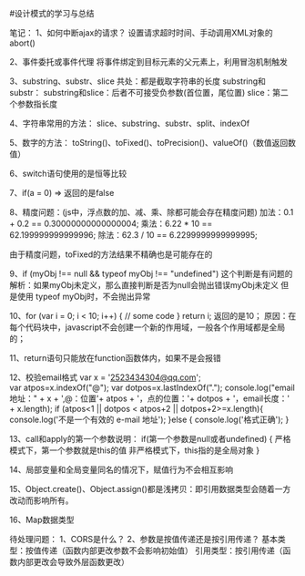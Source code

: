 #设计模式的学习与总结




笔记：
1、如何中断ajax的请求？
设置请求超时时间、手动调用XML对象的abort()

2、事件委托或事件代理
将事件绑定到目标元素的父元素上，利用冒泡机制触发


3、substring、substr、slice
共处：都是截取字符串的长度
substring和substr：
substring和slice：后者不可接受负参数(首位置，尾位置)
slice：第二个参数指长度


4、字符串常用的方法：
slice、substring、substr、split、indexOf

5、数字的方法：
toString()、toFixed()、toPrecision()、valueOf()（数值返回数值）

6、switch语句使用的是恒等比较


7、if(a = 0) => 返回的是false


8、精度问题：(js中，浮点数的加、减、乘、除都可能会存在精度问题)
加法：0.1 + 0.2 == 0.30000000000000004;
乘法：6.22 * 10 == 62.199999999999996;
除法：62.3 / 10 == 6.2299999999999995;


由于精度问题，toFixed的方法结果不精确也是可能存在的


9、if (myObj !== null && typeof myObj !== "undefined") 
这个判断是有问题的
解析：如果myObj未定义，那么直接判断是否为null会抛出错误myObj未定义
但是使用 typeof myObj时，不会抛出异常


10、for (var i = 0; i < 10; i++) {
    // some code
}
return i;
返回的是10；
原因：在每个代码块中，javascript不会创建一个新的作用域，一般各个作用域都是全局的；



11、return语句只能放在function函数体内，如果不是会报错


12、校验email格式
    var x = '2523434304@qq.com';    
    var atpos=x.indexOf("@");
    var dotpos=x.lastIndexOf(".");
    console.log("email地址：" + x + ',@：位置'+ atpos + '，点的位置：'+ dotpos + '，email长度：' + x.length);
    if (atpos<1 || dotpos < atpos+2 || dotpos+2>=x.length){
        console.log('不是一个有效的 e-mail 地址');
    }else {
        console.log('格式正确');
}



13、call和apply的第一个参数说明：
if(第一个参数是null或者undefined) {
    严格模式下，第一个参数就是this的值
    非严格模式下，this指的是全局对象
}



14、局部变量和全局变量同名的情况下，赋值行为不会相互影响


15、Object.create()、Object.assign()都是浅拷贝：即引用数据类型会随着一方改动而影响所有。




16、Map数据类型





待处理问题：
1、CORS是什么？
2、参数是按值传递还是按引用传递？
基本类型：按值传递（函数内部更改参数不会影响初始值）
引用类型：按引用传递（函数内部更改会导致外层函数更改）